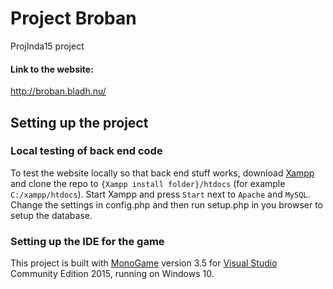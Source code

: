 # Project Broban
ProjInda15 project

#### Link to the website:

http://broban.bladh.nu/

## Setting up the project

### Local testing of back end code

To test the website locally so that back end stuff works, download [Xampp](https://www.apachefriends.org/index.html)
and clone the repo to `{Xampp install folder}/htdocs` (for example `C:/xampp/htdocs`). Start Xampp and press `Start` next to `Apache` and `MySQL`.
Change the settings in config.php and then run setup.php in you browser to setup the database.

### Setting up the IDE for the game
This project is built with [MonoGame](http://www.monogame.net/) version 3.5 for [Visual Studio](https://www.visualstudio.com/)
Community Edition 2015, running on Windows 10.
